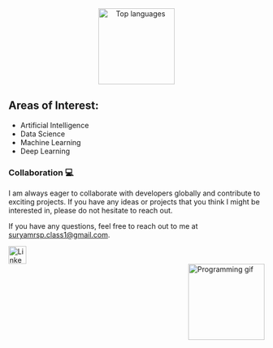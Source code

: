 <div align="center">
  
  <!-- <img src="https://streak-stats.demolab.com?user=suryamr2002&locale=en&mode=daily&theme=dracula&hide_border=false&border_radius=5" height="150" alt="GitHub streak" /> -->
  <img src="https://github-readme-stats.vercel.app/api/top-langs?username=suryamr2002&locale=en&hide_title=false&layout=compact&card_width=320&langs_count=5&theme=dracula&hide_border=false" height="150" alt="Top languages" />
</div>

<h2 align="left">Areas of Interest:</h2>

- Artificial Intelligence
- Data Science
- Machine Learning
- Deep Learning


<h3>Collaboration 💻</h3>

I am always eager to collaborate with developers globally and contribute to exciting projects. If you have any ideas or projects that you think I might be interested in, please do not hesitate to reach out.

If you have any questions, feel free to reach out to me at suryamrsp.class1@gmail.com.

<div align="left">
  <a href="https://www.linkedin.com/in/surya-m-r/" target="_blank">
    <img src="https://img.shields.io/static/v1?message=LinkedIn&logo=linkedin&label=&color=0077B5&logoColor=white&labelColor=&style=for-the-badge" height="35" alt="LinkedIn" />
  </a>
</div>

<img align="right" height="150" src="https://media.giphy.com/media/LaVp0AyqR5bGsC5Cbm/giphy.gif" alt="Programming gif" />

